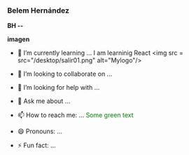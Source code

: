 ### Belem Hernández


**BH --**


**imagen**

- 🌱 I’m currently learning ...
I am learninig React
<img src = src="/desktop/salir01.png" alt="Mylogo"/>

- 👯 I’m looking to collaborate on ...
- 🤔 I’m looking for help with ...
- 💬 Ask me about ...
- 📫 How to reach me: ...
<font color="green"> Some green text </font>
- 😄 Pronouns: ...
- ⚡ Fun fact: ...

